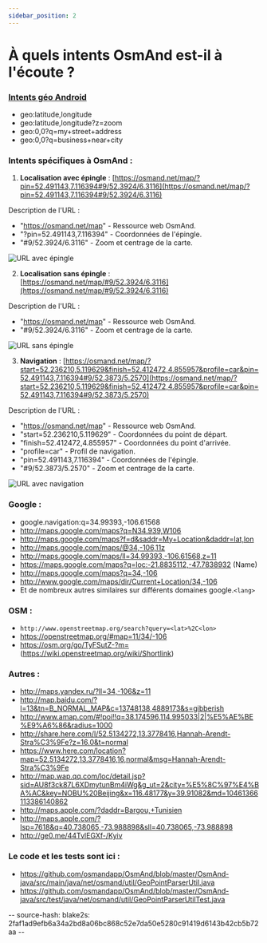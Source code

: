 ```yaml
---
sidebar_position: 2
---
```


# À quels intents OsmAnd est-il à l'écoute ?

### [Intents géo Android](http://developer.android.com/guide/appendix/g-app-intents.html)
* geo:latitude,longitude
* geo:latitude,longitude?z=zoom
* geo:0,0?q=my+street+address
* geo:0,0?q=business+near+city

### Intents spécifiques à OsmAnd :

1. **Localisation avec épingle** : [https://osmand.net/map/?pin=52.491143,7.116394#9/52.3924/6.3116](https://osmand.net/map/?pin=52.491143,7.116394#9/52.3924/6.3116)

Description de l'URL :
- "https://osmand.net/map" - Ressource web OsmAnd.
- "?pin=52.491143,7.116394" - Coordonnées de l'épingle.
- "#9/52.3924/6.3116" - Zoom et centrage de la carte.

![URL avec épingle](@site/static/img/technical/url_pin.png)

2. **Localisation sans épingle** : [https://osmand.net/map/#9/52.3924/6.3116](https://osmand.net/map/#9/52.3924/6.3116)

Description de l'URL :
- "https://osmand.net/map" - Ressource web OsmAnd.
- "#9/52.3924/6.3116" - Zoom et centrage de la carte.

![URL sans épingle](@site/static/img/technical/url_without_pin.png)

3. **Navigation** : [https://osmand.net/map/?start=52.236210,5.119629&finish=52.412472,4.855957&profile=car&pin=52.491143,7.116394#9/52.3873/5.2570](https://osmand.net/map/?start=52.236210,5.119629&finish=52.412472,4.855957&profile=car&pin=52.491143,7.116394#9/52.3873/5.2570)

Description de l'URL :
- "https://osmand.net/map" - Ressource web OsmAnd.
- "start=52.236210,5.119629" - Coordonnées du point de départ.
- "finish=52.412472,4.855957" - Coordonnées du point d'arrivée.
- "profile=car" - Profil de navigation.
- "pin=52.491143,7.116394" - Coordonnées de l'épingle.
- "#9/52.3873/5.2570" - Zoom et centrage de la carte.

![URL avec navigation](@site/static/img/technical/url_navigation.png)

### Google :
* google.navigation:q=34.99393,-106.61568
* http://maps.google.com/maps?q=N34.939,W106
* http://maps.google.com/maps?f=d&saddr=My+Location&daddr=lat,lon
* http://maps.google.com/maps/@34,-106,11z
* http://maps.google.com/maps/ll=34.99393,-106.61568,z=11
* https://maps.google.com/maps?q=loc:-21.8835112,-47.7838932 (Name)
* http://maps.google.com/maps?q=34,-106
* http://www.google.com/maps/dir/Current+Location/34,-106
* Et de nombreux autres similaires sur différents domaines google.`<lang>`

### OSM :
* `http://www.openstreetmap.org/search?query=<lat>%2C<lon>`
* https://openstreetmap.org/#map=11/34/-106
* https://osm.org/go/TyFSutZ-?m= (https://wiki.openstreetmap.org/wiki/Shortlink)

### Autres :
* http://maps.yandex.ru/?ll=34,-106&z=11
* http://map.baidu.com/?l=13&tn=B_NORMAL_MAP&c=13748138,4889173&s=gibberish
* http://www.amap.com/#!poi!!q=38.174596,114.995033|2|%E5%AE%BE%E9%A6%86&radius=1000
* http://share.here.com/l/52.5134272,13.3778416,Hannah-Arendt-Stra%C3%9Fe?z=16.0&t=normal
* https://www.here.com/location?map=52.5134272,13.3778416,16,normal&msg=Hannah-Arendt-Stra%C3%9Fe
* http://map.wap.qq.com/loc/detail.jsp?sid=AU8f3ck87L6XDmytunBm4iWg&g_ut=2&city=%E5%8C%97%E4%BA%AC&key=NOBU%20Beijing&x=116.48177&y=39.91082&md=10461366113386140862
* http://maps.apple.com/?daddr=Bargou,+Tunisien
* http://maps.apple.com/?lsp=7618&q=40.738065,-73.988898&sll=40.738065,-73.988898
* http://ge0.me/44TvlEGXf-/Kyiv

### Le code et les tests sont ici :
* https://github.com/osmandapp/OsmAnd/blob/master/OsmAnd-java/src/main/java/net/osmand/util/GeoPointParserUtil.java
* https://github.com/osmandapp/OsmAnd/blob/master/OsmAnd-java/src/test/java/net/osmand/util/GeoPointParserUtilTest.java

-- source-hash: blake2s: 2faf1ad9efb6a34a2bd8a06bc868c52e7da50e5280c91419d6143b42cb5b72aa --
